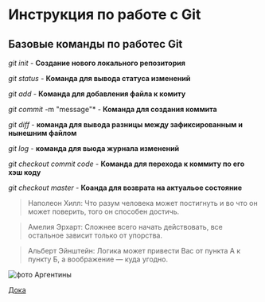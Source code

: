 # Инструкция по работе с Git

## Базовые команды по работес Git

*git init* - **Создание нового локального репозитория**

*git status* - **Команда для вывода статуса изменений**

*git add* - **Команда для добавления файла к комиту**

*git commit* -m "message"* - **Команда для создания коммита**

*git diff* - **команда для вывода разницы между зафиксированным и нынешним файлом**

*git log* - **команда для выода журнала изменений**

*git checkout commit code* - **Команда для перехода к коммиту по его хэш коду**

*git checkout master* - **Коанда для возврата на актуальое состояние**

> Наполеон Хилл: Что разум человека может постигнуть и во что он может поверить, того он способен достичь.

> Амелия Эрхарт: Сложнее всего начать действовать, все остальное зависит только от упорства.

> Альберт Эйнштейн: Логика может привести Вас от пункта А к пункту Б, а воображение — куда угодно.

![фото Аргентины](C:\Users\user\Desktop\GeekBrains/Аргентина.jpeg)

[Дока](https://doka.guide "Энциклопедия про web-dev")



